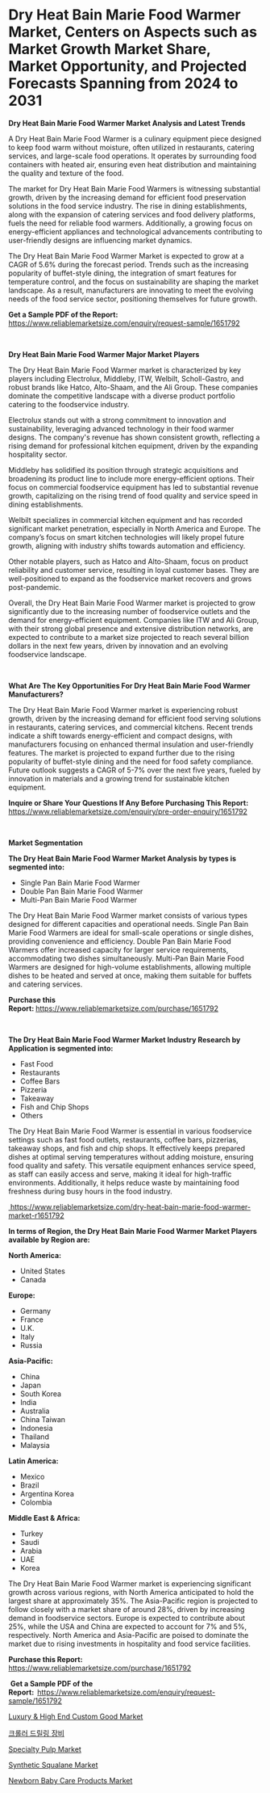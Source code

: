 <p><h1>Dry Heat Bain Marie Food Warmer Market, Centers on Aspects such as Market Growth Market Share, Market Opportunity, and Projected Forecasts Spanning from 2024 to 2031</h1></p><p><strong>Dry Heat Bain Marie Food Warmer Market Analysis and Latest Trends</strong></p>
<p><p>A Dry Heat Bain Marie Food Warmer is a culinary equipment piece designed to keep food warm without moisture, often utilized in restaurants, catering services, and large-scale food operations. It operates by surrounding food containers with heated air, ensuring even heat distribution and maintaining the quality and texture of the food.</p><p>The market for Dry Heat Bain Marie Food Warmers is witnessing substantial growth, driven by the increasing demand for efficient food preservation solutions in the food service industry. The rise in dining establishments, along with the expansion of catering services and food delivery platforms, fuels the need for reliable food warmers. Additionally, a growing focus on energy-efficient appliances and technological advancements contributing to user-friendly designs are influencing market dynamics.</p><p>The Dry Heat Bain Marie Food Warmer Market is expected to grow at a CAGR of 5.6% during the forecast period. Trends such as the increasing popularity of buffet-style dining, the integration of smart features for temperature control, and the focus on sustainability are shaping the market landscape. As a result, manufacturers are innovating to meet the evolving needs of the food service sector, positioning themselves for future growth.</p></p>
<p><strong>Get a Sample PDF of the Report:&nbsp;</strong> <a href="https://www.reliablemarketsize.com/enquiry/request-sample/1651792?utm_campaign=1103&utm_medium=2&utm_source=Github&utm_content=ia&utm_term=27092024&utm_id=dry-heat-bain-marie-food-warmer">https://www.reliablemarketsize.com/enquiry/request-sample/1651792</a></p>
<p>&nbsp;</p>
<p><strong>Dry Heat Bain Marie Food Warmer Major Market Players</strong></p>
<p><p>The Dry Heat Bain Marie Food Warmer market is characterized by key players including Electrolux, Middleby, ITW, Welbilt, Scholl-Gastro, and robust brands like Hatco, Alto-Shaam, and the Ali Group. These companies dominate the competitive landscape with a diverse product portfolio catering to the foodservice industry.</p><p>Electrolux stands out with a strong commitment to innovation and sustainability, leveraging advanced technology in their food warmer designs. The company's revenue has shown consistent growth, reflecting a rising demand for professional kitchen equipment, driven by the expanding hospitality sector.</p><p>Middleby has solidified its position through strategic acquisitions and broadening its product line to include more energy-efficient options. Their focus on commercial foodservice equipment has led to substantial revenue growth, capitalizing on the rising trend of food quality and service speed in dining establishments.</p><p>Welbilt specializes in commercial kitchen equipment and has recorded significant market penetration, especially in North America and Europe. The company’s focus on smart kitchen technologies will likely propel future growth, aligning with industry shifts towards automation and efficiency.</p><p>Other notable players, such as Hatco and Alto-Shaam, focus on product reliability and customer service, resulting in loyal customer bases. They are well-positioned to expand as the foodservice market recovers and grows post-pandemic.</p><p>Overall, the Dry Heat Bain Marie Food Warmer market is projected to grow significantly due to the increasing number of foodservice outlets and the demand for energy-efficient equipment. Companies like ITW and Ali Group, with their strong global presence and extensive distribution networks, are expected to contribute to a market size projected to reach several billion dollars in the next few years, driven by innovation and an evolving foodservice landscape.</p></p>
<p>&nbsp;</p>
<p><strong>What Are The Key Opportunities For Dry Heat Bain Marie Food Warmer Manufacturers?</strong></p>
<p><p>The Dry Heat Bain Marie Food Warmer market is experiencing robust growth, driven by the increasing demand for efficient food serving solutions in restaurants, catering services, and commercial kitchens. Recent trends indicate a shift towards energy-efficient and compact designs, with manufacturers focusing on enhanced thermal insulation and user-friendly features. The market is projected to expand further due to the rising popularity of buffet-style dining and the need for food safety compliance. Future outlook suggests a CAGR of 5-7% over the next five years, fueled by innovation in materials and a growing trend for sustainable kitchen equipment.</p></p>
<p><strong>Inquire or Share Your Questions If Any Before Purchasing This Report:</strong> <a href="https://www.reliablemarketsize.com/enquiry/pre-order-enquiry/1651792?utm_campaign=1103&utm_medium=2&utm_source=Github&utm_content=ia&utm_term=27092024&utm_id=dry-heat-bain-marie-food-warmer">https://www.reliablemarketsize.com/enquiry/pre-order-enquiry/1651792</a></p>
<p>&nbsp;</p>
<p><strong>Market Segmentation</strong></p>
<p><strong>The Dry Heat Bain Marie Food Warmer Market Analysis by types is segmented into:</strong></p>
<p><ul><li>Single Pan Bain Marie Food Warmer</li><li>Double Pan Bain Marie Food Warmer</li><li>Multi-Pan Bain Marie Food Warmer</li></ul></p>
<p><p>The Dry Heat Bain Marie Food Warmer market consists of various types designed for different capacities and operational needs. Single Pan Bain Marie Food Warmers are ideal for small-scale operations or single dishes, providing convenience and efficiency. Double Pan Bain Marie Food Warmers offer increased capacity for larger service requirements, accommodating two dishes simultaneously. Multi-Pan Bain Marie Food Warmers are designed for high-volume establishments, allowing multiple dishes to be heated and served at once, making them suitable for buffets and catering services.</p></p>
<p><strong>Purchase this Report:&nbsp;</strong><a href="https://www.reliablemarketsize.com/purchase/1651792?utm_campaign=1103&utm_medium=2&utm_source=Github&utm_content=ia&utm_term=27092024&utm_id=dry-heat-bain-marie-food-warmer">https://www.reliablemarketsize.com/purchase/1651792</a></p>
<p>&nbsp;</p>
<p><strong>The Dry Heat Bain Marie Food Warmer Market Industry Research by Application is segmented into:</strong></p>
<p><ul><li>Fast Food</li><li>Restaurants</li><li>Coffee Bars</li><li>Pizzeria</li><li>Takeaway</li><li>Fish and Chip Shops</li><li>Others</li></ul></p>
<p><p>The Dry Heat Bain Marie Food Warmer is essential in various foodservice settings such as fast food outlets, restaurants, coffee bars, pizzerias, takeaway shops, and fish and chip shops. It effectively keeps prepared dishes at optimal serving temperatures without adding moisture, ensuring food quality and safety. This versatile equipment enhances service speed, as staff can easily access and serve, making it ideal for high-traffic environments. Additionally, it helps reduce waste by maintaining food freshness during busy hours in the food industry.</p></p>
<p><a href="https://www.reliablemarketsize.com/dry-heat-bain-marie-food-warmer-market-r1651792?utm_campaign=1103&utm_medium=2&utm_source=Github&utm_content=ia&utm_term=27092024&utm_id=dry-heat-bain-marie-food-warmer">&nbsp;https://www.reliablemarketsize.com/dry-heat-bain-marie-food-warmer-market-r1651792</a></p>
<p><strong>In terms of Region, the Dry Heat Bain Marie Food Warmer Market Players available by Region are:</strong></p>
<p>
    <p> <strong> North America: </strong>
        <ul>
            <li>United States</li>
            <li>Canada</li>
        </ul>
        </p> 
    <p> <strong> Europe: </strong>
        <ul>
            <li>Germany</li>
            <li>France</li>
            <li>U.K.</li>
            <li>Italy</li>
            <li>Russia</li>
        </ul>
        </p> 
    <p> <strong> Asia-Pacific: </strong>
        <ul>
            <li>China</li>
            <li>Japan</li>
            <li>South Korea</li>
            <li>India</li>
            <li>Australia</li>
            <li>China Taiwan</li>
            <li>Indonesia</li>
            <li>Thailand</li>
            <li>Malaysia</li>
        </ul>
        </p> 
    <p> <strong> Latin America: </strong>
        <ul>
            <li>Mexico</li>
            <li>Brazil</li>
            <li>Argentina Korea</li>
            <li>Colombia</li>
        </ul>
        </p> 
    <p> <strong> Middle East & Africa: </strong>
        <ul>
            <li>Turkey</li>
            <li>Saudi</li>
            <li>Arabia</li>
            <li>UAE</li>
            <li>Korea</li>
        </ul>
    </p>
    </p>
<p><p>The Dry Heat Bain Marie Food Warmer market is experiencing significant growth across various regions, with North America anticipated to hold the largest share at approximately 35%. The Asia-Pacific region is projected to follow closely with a market share of around 28%, driven by increasing demand in foodservice sectors. Europe is expected to contribute about 25%, while the USA and China are expected to account for 7% and 5%, respectively. North America and Asia-Pacific are poised to dominate the market due to rising investments in hospitality and food service facilities.</p></p>
<p><strong>Purchase this Report: </strong><a href="https://www.reliablemarketsize.com/purchase/1651792?utm_campaign=1103&utm_medium=2&utm_source=Github&utm_content=ia&utm_term=27092024&utm_id=dry-heat-bain-marie-food-warmer">https://www.reliablemarketsize.com/purchase/1651792</a></p>
<p>&nbsp;<strong>Get a Sample PDF of the Report:&nbsp;&nbsp;</strong><a href="https://www.reliablemarketsize.com/enquiry/request-sample/1651792?utm_campaign=1103&utm_medium=2&utm_source=Github&utm_content=ia&utm_term=27092024&utm_id=dry-heat-bain-marie-food-warmer">https://www.reliablemarketsize.com/enquiry/request-sample/1651792</a></p>
<p><strong></strong></p>
<p><p><a href="https://issuu.com/reportprime-2/docs/luxury-high-end-custom-good-market-_ed0a25bb0f6f1e?utm_campaign=1103&utm_medium=2&utm_source=Github&utm_content=ia&utm_term=27092024&utm_id=dry-heat-bain-marie-food-warmer">Luxury & High End Custom Good Market</a></p><p><a href="https://github.com/sougarounis/Market-Research-Report-List-6/blob/main/402250015519.md?utm_campaign=1103&utm_medium=2&utm_source=Github&utm_content=ia&utm_term=27092024&utm_id=dry-heat-bain-marie-food-warmer">크롤러 드릴링 장비</a></p><p><a href="https://www.linkedin.com/pulse/exploring-specialty-pulp-market-dynamics-global-trends-future-vkcne?utm_campaign=1103&utm_medium=2&utm_source=Github&utm_content=ia&utm_term=27092024&utm_id=dry-heat-bain-marie-food-warmer">Specialty Pulp Market</a></p><p><a href="https://www.linkedin.com/pulse/synthetic-squalane-market-size-growing-cagr-89-report-o6wtc?utm_campaign=1103&utm_medium=2&utm_source=Github&utm_content=ia&utm_term=27092024&utm_id=dry-heat-bain-marie-food-warmer">Synthetic Squalane Market</a></p><p><a href="https://issuu.com/reportprime-2/docs/newborn-baby-care-products-market-s_12d9d11f3bfa33?utm_campaign=1103&utm_medium=2&utm_source=Github&utm_content=ia&utm_term=27092024&utm_id=dry-heat-bain-marie-food-warmer">Newborn Baby Care Products Market</a></p></p>